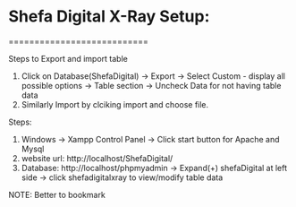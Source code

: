# Shefa Digital X-Ray Setup:
===========================

Steps to Export and import table
1. Click on Database(ShefaDigital) -> Export -> Select Custom - display all possible options -> Table section -> Uncheck Data for not having table data
2. Similarly Import by clciking import and choose file.


Steps:
1. Windows -> Xampp Control Panel -> Click start button for Apache and Mysql
2. website url: http://localhost/ShefaDigital/
3. Database: http://localhost/phpmyadmin -> Expand(+) shefaDigital at left side -> click shefadigitalxray to view/modify table data  

NOTE: Better to bookmark

